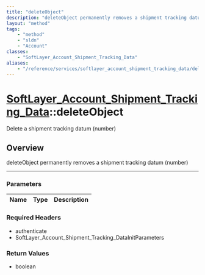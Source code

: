 ```yaml
---
title: "deleteObject"
description: "deleteObject permanently removes a shipment tracking datum (number)"
layout: "method"
tags:
    - "method"
    - "sldn"
    - "Account"
classes:
    - "SoftLayer_Account_Shipment_Tracking_Data"
aliases:
    - "/reference/services/softlayer_account_shipment_tracking_data/deleteObject"
---
```

# [SoftLayer_Account_Shipment_Tracking_Data](/reference/services/SoftLayer_Account_Shipment_Tracking_Data)::deleteObject

Delete a shipment tracking datum (number)


## Overview 
deleteObject permanently removes a shipment tracking datum (number) 

-----

### Parameters 
|Name | Type | Description |
| --- | --- | --- |


### Required Headers
* authenticate
* SoftLayer_Account_Shipment_Tracking_DataInitParameters


### Return Values
* boolean




